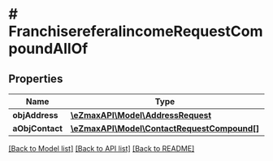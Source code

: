 # # FranchisereferalincomeRequestCompoundAllOf

## Properties

Name | Type | Description | Notes
------------ | ------------- | ------------- | -------------
**objAddress** | [**\eZmaxAPI\Model\AddressRequest**](AddressRequest.md) |  | [optional]
**aObjContact** | [**\eZmaxAPI\Model\ContactRequestCompound[]**](ContactRequestCompound.md) |  |

[[Back to Model list]](../../README.md#models) [[Back to API list]](../../README.md#endpoints) [[Back to README]](../../README.md)
